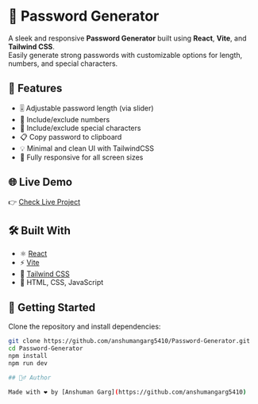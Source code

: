 # 🔐 Password Generator

A sleek and responsive **Password Generator** built using **React**, **Vite**, and **Tailwind CSS**.  
Easily generate strong passwords with customizable options for length, numbers, and special characters.

## 🚀 Features

- 🎚 Adjustable password length (via slider)
- 🔢 Include/exclude numbers
- 🔣 Include/exclude special characters
- 📋 Copy password to clipboard
- 💡 Minimal and clean UI with TailwindCSS
- 📱 Fully responsive for all screen sizes

## 🌐 Live Demo

👉 [Check Live Project](https://anshumangarg5410.github.io/Password-Generator/)

## 🛠️ Built With

- ⚛️ [React](https://reactjs.org/)
- ⚡ [Vite](https://vitejs.dev/)
- 🎨 [Tailwind CSS](https://tailwindcss.com/)
- 🧱 HTML, CSS, JavaScript

## 📂 Getting Started

Clone the repository and install dependencies:

```bash
git clone https://github.com/anshumangarg5410/Password-Generator.git
cd Password-Generator
npm install
npm run dev

## 🙋‍♂️ Author

Made with ❤️ by [Anshuman Garg](https://github.com/anshumangarg5410)
